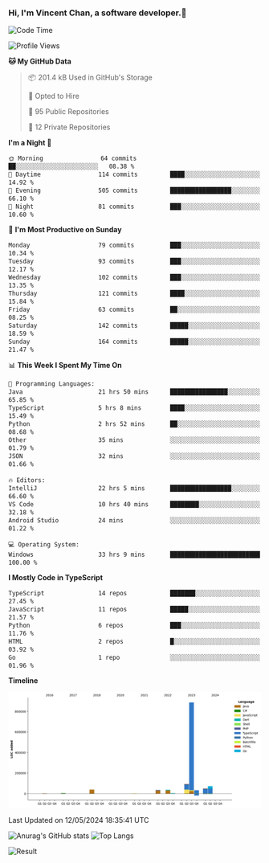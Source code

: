 ### Hi, I'm Vincent Chan, a software developer.👋

<!--
**hkvincent/hkvincent** is a ✨ _special_ ✨ repository because its `README.md` (this file) appears on your GitHub profile.

Here are some ideas to get you started:

- 🔭 I’m currently working on ...
- 🌱 I’m currently learning ...
- 👯 I’m looking to collaborate on ...
- 🤔 I’m looking for help with ...
- 💬 Ask me about ...
- 📫 How to reach me: ...
- 😄 Pronouns: ...
- ⚡ Fun fact: ...
-->
<!--START_SECTION:waka-->
![Code Time](http://img.shields.io/badge/Code%20Time-1%2C141%20hrs%2046%20mins-blue)

![Profile Views](http://img.shields.io/badge/Profile%20Views-4-blue)

**🐱 My GitHub Data** 

> 📦 201.4 kB Used in GitHub's Storage 
 > 
> 💼 Opted to Hire
 > 
> 📜 95 Public Repositories 
 > 
> 🔑 12 Private Repositories 
 > 
**I'm a Night 🦉** 

```text
🌞 Morning                64 commits          ██░░░░░░░░░░░░░░░░░░░░░░░   08.38 % 
🌆 Daytime                114 commits         ████░░░░░░░░░░░░░░░░░░░░░   14.92 % 
🌃 Evening                505 commits         █████████████████░░░░░░░░   66.10 % 
🌙 Night                  81 commits          ███░░░░░░░░░░░░░░░░░░░░░░   10.60 % 
```
📅 **I'm Most Productive on Sunday** 

```text
Monday                   79 commits          ███░░░░░░░░░░░░░░░░░░░░░░   10.34 % 
Tuesday                  93 commits          ███░░░░░░░░░░░░░░░░░░░░░░   12.17 % 
Wednesday                102 commits         ███░░░░░░░░░░░░░░░░░░░░░░   13.35 % 
Thursday                 121 commits         ████░░░░░░░░░░░░░░░░░░░░░   15.84 % 
Friday                   63 commits          ██░░░░░░░░░░░░░░░░░░░░░░░   08.25 % 
Saturday                 142 commits         █████░░░░░░░░░░░░░░░░░░░░   18.59 % 
Sunday                   164 commits         █████░░░░░░░░░░░░░░░░░░░░   21.47 % 
```


📊 **This Week I Spent My Time On** 

```text
💬 Programming Languages: 
Java                     21 hrs 50 mins      ████████████████░░░░░░░░░   65.85 % 
TypeScript               5 hrs 8 mins        ████░░░░░░░░░░░░░░░░░░░░░   15.49 % 
Python                   2 hrs 52 mins       ██░░░░░░░░░░░░░░░░░░░░░░░   08.68 % 
Other                    35 mins             ░░░░░░░░░░░░░░░░░░░░░░░░░   01.79 % 
JSON                     32 mins             ░░░░░░░░░░░░░░░░░░░░░░░░░   01.66 % 

🔥 Editors: 
IntelliJ                 22 hrs 5 mins       █████████████████░░░░░░░░   66.60 % 
VS Code                  10 hrs 40 mins      ████████░░░░░░░░░░░░░░░░░   32.18 % 
Android Studio           24 mins             ░░░░░░░░░░░░░░░░░░░░░░░░░   01.22 % 

💻 Operating System: 
Windows                  33 hrs 9 mins       █████████████████████████   100.00 % 
```

**I Mostly Code in TypeScript** 

```text
TypeScript               14 repos            ███████░░░░░░░░░░░░░░░░░░   27.45 % 
JavaScript               11 repos            █████░░░░░░░░░░░░░░░░░░░░   21.57 % 
Python                   6 repos             ███░░░░░░░░░░░░░░░░░░░░░░   11.76 % 
HTML                     2 repos             █░░░░░░░░░░░░░░░░░░░░░░░░   03.92 % 
Go                       1 repo              ░░░░░░░░░░░░░░░░░░░░░░░░░   01.96 % 
```



**Timeline**

![Lines of Code chart](https://raw.githubusercontent.com/hkvincent/hkvincent/main/assets/bar_graph.png)


 Last Updated on 12/05/2024 18:35:41 UTC
<!--END_SECTION:waka-->
![Anurag's GitHub stats](https://github-readme-stats.vercel.app/api?username=hkvincent&rank_icon=github&hide=contribs,prs)
![Top Langs](https://github-readme-stats.vercel.app/api/top-langs/?username=hkvincent&layout=compact)

![Result](https://image-keeper.vincentchan.workers.dev/file/eff033ac20714fe72c62b.png)
